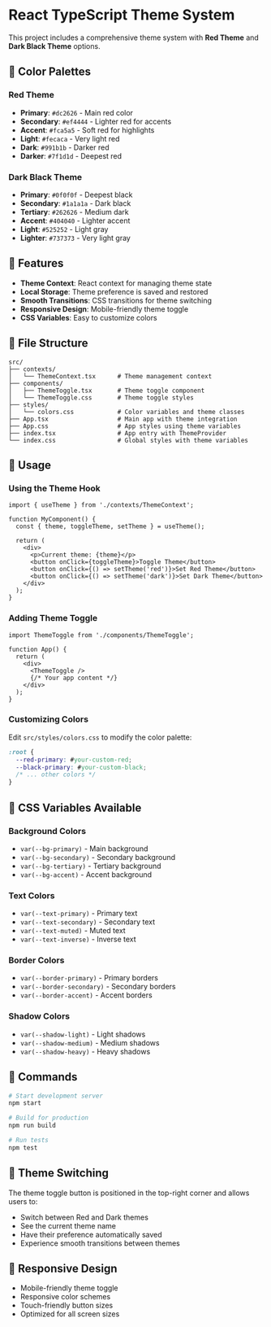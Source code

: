 # React TypeScript Theme System

This project includes a comprehensive theme system with **Red Theme** and **Dark Black Theme** options.

## 🎨 Color Palettes

### Red Theme
- **Primary**: `#dc2626` - Main red color
- **Secondary**: `#ef4444` - Lighter red for accents
- **Accent**: `#fca5a5` - Soft red for highlights
- **Light**: `#fecaca` - Very light red
- **Dark**: `#991b1b` - Darker red
- **Darker**: `#7f1d1d` - Deepest red

### Dark Black Theme
- **Primary**: `#0f0f0f` - Deepest black
- **Secondary**: `#1a1a1a` - Dark black
- **Tertiary**: `#262626` - Medium dark
- **Accent**: `#404040` - Lighter accent
- **Light**: `#525252` - Light gray
- **Lighter**: `#737373` - Very light gray

## 🚀 Features

- **Theme Context**: React context for managing theme state
- **Local Storage**: Theme preference is saved and restored
- **Smooth Transitions**: CSS transitions for theme switching
- **Responsive Design**: Mobile-friendly theme toggle
- **CSS Variables**: Easy to customize colors

## 📁 File Structure

```
src/
├── contexts/
│   └── ThemeContext.tsx      # Theme management context
├── components/
│   ├── ThemeToggle.tsx       # Theme toggle component
│   └── ThemeToggle.css       # Theme toggle styles
├── styles/
│   └── colors.css            # Color variables and theme classes
├── App.tsx                   # Main app with theme integration
├── App.css                   # App styles using theme variables
├── index.tsx                 # App entry with ThemeProvider
└── index.css                 # Global styles with theme variables
```

## 🎯 Usage

### Using the Theme Hook

```tsx
import { useTheme } from './contexts/ThemeContext';

function MyComponent() {
  const { theme, toggleTheme, setTheme } = useTheme();
  
  return (
    <div>
      <p>Current theme: {theme}</p>
      <button onClick={toggleTheme}>Toggle Theme</button>
      <button onClick={() => setTheme('red')}>Set Red Theme</button>
      <button onClick={() => setTheme('dark')}>Set Dark Theme</button>
    </div>
  );
}
```

### Adding Theme Toggle

```tsx
import ThemeToggle from './components/ThemeToggle';

function App() {
  return (
    <div>
      <ThemeToggle />
      {/* Your app content */}
    </div>
  );
}
```

### Customizing Colors

Edit `src/styles/colors.css` to modify the color palette:

```css
:root {
  --red-primary: #your-custom-red;
  --black-primary: #your-custom-black;
  /* ... other colors */
}
```

## 🎨 CSS Variables Available

### Background Colors
- `var(--bg-primary)` - Main background
- `var(--bg-secondary)` - Secondary background
- `var(--bg-tertiary)` - Tertiary background
- `var(--bg-accent)` - Accent background

### Text Colors
- `var(--text-primary)` - Primary text
- `var(--text-secondary)` - Secondary text
- `var(--text-muted)` - Muted text
- `var(--text-inverse)` - Inverse text

### Border Colors
- `var(--border-primary)` - Primary borders
- `var(--border-secondary)` - Secondary borders
- `var(--border-accent)` - Accent borders

### Shadow Colors
- `var(--shadow-light)` - Light shadows
- `var(--shadow-medium)` - Medium shadows
- `var(--shadow-heavy)` - Heavy shadows

## 🔧 Commands

```bash
# Start development server
npm start

# Build for production
npm run build

# Run tests
npm test
```

## 🌟 Theme Switching

The theme toggle button is positioned in the top-right corner and allows users to:
- Switch between Red and Dark themes
- See the current theme name
- Have their preference automatically saved
- Experience smooth transitions between themes

## 📱 Responsive Design

- Mobile-friendly theme toggle
- Responsive color schemes
- Touch-friendly button sizes
- Optimized for all screen sizes
